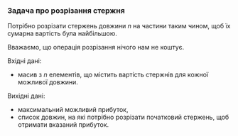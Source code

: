 ### Задача про розрізання стержня

Потрібно розрізати стержень довжини _n_ на 
частини таким чином, щоб їх сумарна вартість
була найбільшою.

Вважаємо, що операція розрізання нічого нам не
коштує.

Вхідні дані: 
- масив з _n_ елементів, що містить
вартість стержнів для кожної можливої довжини.

Вихідні дані:
- максимальний можливий прибуток,
- список довжин, на які потрібно розрізати 
початковий стержень, щоб отримати вказаний
прибуток.